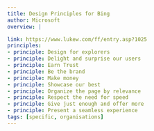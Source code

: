 ```yaml
---
title: Design Principles for Bing
author: Microsoft
overview: |

link: https://www.lukew.com/ff/entry.asp?1025
principles:
- principle: Design for explorers
- principle: Delight and surprise our users
- principle: Earn Trust
- principle: Be the brand
- principle: Make money
- principle: Showcase our best
- principle: Organize the page by relevance
- principle: Respect the need for speed
- principle: Give just enough and offer more
- principle: Present a seamless experience
tags: [specific, organisations]
---
```

